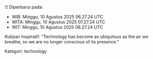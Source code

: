 ⏰ Diperbarui pada:
- WIB: Minggu, 10 Agustus 2025 06.27.24 UTC
- WITA: Minggu, 10 Agustus 2025 07.27.24 UTC
- WIT: Minggu, 10 Agustus 2025 08.27.24 UTC

Kutipan Inspiratif:
"Technology has become as ubiquitous as the air we breathe, so we are no longer conscious of its presence."


Kategori: technology

